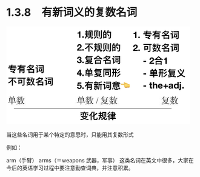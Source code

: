 # 1.3.8　有新词义的复数名词

![image-20190827123052986](assets/subsection8/image-20190827123052986.png)

当这些名词用于某个特定的意思时，只能用其复数形式

 例如：

arm（手臂）
arms（＝weapons 武器，军事）
这类名词在英文中很多，大家在今后的英语学习过程中要注意勤查词典，并注意积累。

